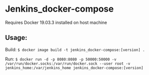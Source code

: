 # Jenkins_docker-compose

Requires Docker 19.03.3 installed on host machine

## Usage:
Build:
`$ docker image build -t jenkins_docker-compose:[version] .` 

Run:
`$ docker run -d -p 8080:8080 -p 50000:50000 -v /var/run/docker.socks:/var/run/docker.sock --user root -v jenkins_home:/var/jenkins_home jenkins_docker-compose:[version]`
